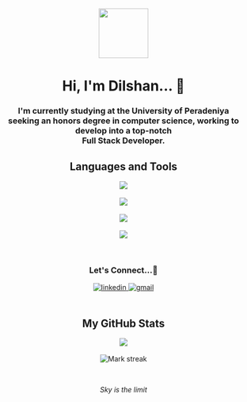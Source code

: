 <br>
<!-- Programmer GIF -->
<p align="center">
    <img src = "https://github.com/7oSkaaa/7oSkaaa/blob/main/Images/about_me.gif?raw=true" width = 100px>
</p>

<!-- Greetings -->
<h1 align="center">Hi, I'm Dilshan... 👋</h1>

<!-- Summary -->
<div class="markdown-heading" dir="auto">
    <h3 align="center" class="heading-element" dir="auto">I'm currently studying at the University of Peradeniya 
    <br>seeking an honors degree in computer science, working to develop into a top-notch
    <br> 
    <span>Full Stack Developer</span>.
</div>

<h2 align="center"><b>Languages and Tools</b></h2>

<!-- Icons & Links -->
<p align="center">
    <!-- Languages -->
    <a href="https://skillicons.dev">
        <img src="https://skillicons.dev/icons?i=c,py,java,js,ts,html,css,r" />
    </a>
    <br>
    <br>
    <!-- Web Development -->
    <a href="https://skillicons.dev">
        <img src="https://skillicons.dev/icons?i=nodejs,nestjs,react,next,bootstrap,figma,mysql,postman,tailwind" />
    </a>
    <br>
    <br>
    <!-- Others -->
    <a href="https://skillicons.dev">
        <img src="https://skillicons.dev/icons?i=autocad,aws,git,github,opencv,ps" />
    </a>
    <br>
    <br>
    <!-- IDEs -->
    <a href="https://skillicons.dev">
        <img src="https://skillicons.dev/icons?i=codepen,eclipse,idea,pycharm,vscode" />
    </a>
</p>
<br>

<!-- Contacts -->
<h3 align="center">Let's Connect...🤝</h3>
<div align='center'>
    <a href="https://linkedin.com/in/gdtdilshan" target="_blank">
        <img src="https://img.shields.io/badge/linkedin-%2300acee.svg?color=405DE6&style=for-the-badge&logo=linkedin&logoColor=white" alt=linkedin style="margin-bottom: 5px;"/>
    </a>
    <a target="_blank" href="mailto:gdtdilshan@gmail.com">
        <img src="https://img.shields.io/badge/-Gmail-D14836?style=for-the-badge&logo=Gmail&logoColor=white" alt=gmail style="margin-bottom: 5px;"/>
    </a>
</div>

<br>
<!--- Stats -->
<h2 align="center"><b>My GitHub Stats</b></h2>

<p align="center">
    <img  align="center"  src="https://github-readme-stats.vercel.app/api?username=DilshanGDT&theme=dark&show_icons=true&count_private=true" />
    <br>
    <br>
    <img  title="🔥 Get streak stats for your profile at git.io/streak-stats" alt="Mark streak" src="https://github-readme-streak-stats.herokuapp.com/?user=DilshanGDT&theme=dark&hide_border=false" />
</p>

<br>
<!-- Slogan -->
<p align="center"><i>Sky is the limit</i></p>
